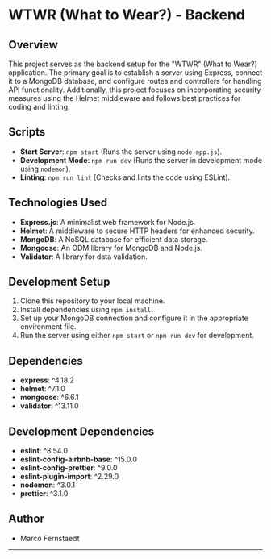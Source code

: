# WTWR (What to Wear?) - Backend

## Overview
This project serves as the backend setup for the "WTWR" (What to Wear?) application. The primary goal is to establish a server using Express, connect it to a MongoDB database, and configure routes and controllers for handling API functionality. Additionally, this project focuses on incorporating security measures using the Helmet middleware and follows best practices for coding and linting.

## Scripts
- **Start Server**: `npm start` (Runs the server using `node app.js`).
- **Development Mode**: `npm run dev` (Runs the server in development mode using `nodemon`).
- **Linting**: `npm run lint` (Checks and lints the code using ESLint).

## Technologies Used
- **Express.js**: A minimalist web framework for Node.js.
- **Helmet**: A middleware to secure HTTP headers for enhanced security.
- **MongoDB**: A NoSQL database for efficient data storage.
- **Mongoose**: An ODM library for MongoDB and Node.js.
- **Validator**: A library for data validation.

## Development Setup
1. Clone this repository to your local machine.
2. Install dependencies using `npm install`.
3. Set up your MongoDB connection and configure it in the appropriate environment file.
4. Run the server using either `npm start` or `npm run dev` for development.

## Dependencies
- **express**: ^4.18.2
- **helmet**: ^7.1.0
- **mongoose**: ^6.6.1
- **validator**: ^13.11.0

## Development Dependencies
- **eslint**: ^8.54.0
- **eslint-config-airbnb-base**: ^15.0.0
- **eslint-config-prettier**: ^9.0.0
- **eslint-plugin-import**: ^2.29.0
- **nodemon**: ^3.0.1
- **prettier**: ^3.1.0

## Author
- Marco Fernstaedt

---
